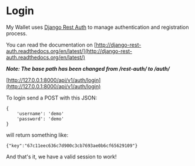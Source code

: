 # Login

My Wallet uses [Django Rest Auth](https://github.com/Tivix/django-rest-auth) to manage authentication and registration process.

You can read the documentation on [http://django-rest-auth.readthedocs.org/en/latest/](http://django-rest-auth.readthedocs.org/en/latest/)

___Note: The base path has been changed from /rest-auth/ to /auth/___

[http://127.0.0.1:8000/api/v1/auth/login](http://127.0.0.1:8000/api/v1/auth/login)

To login send a POST with this JSON:

```
{
	'username': 'demo'
	'password': 'demo'
}
```

will return something like: 

`{"key":"67c11eec636c7d900c3cb7693ae0b6cf65629109"}`

And that's it, we have a valid session to work!